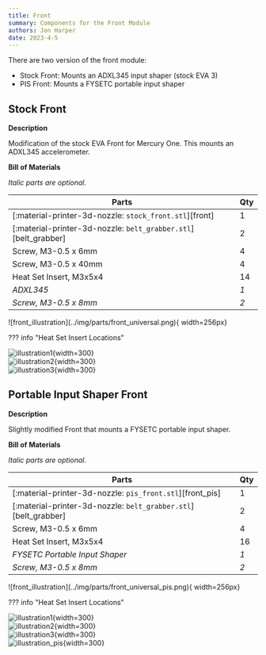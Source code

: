 ```yaml
---
title: Front
summary: Components for the Front Module
authors: Jon Harper
date: 2023-4-5
---
```


There are two version of the front module:

- Stock Front: Mounts an ADXL345 input shaper (stock EVA 3)
- PIS Front: Mounts a FYSETC portable input shaper

## Stock Front

<div markdown class="jh-grid-container jh-grid-2">
<div markdown class="jh-grid-para">

**Description**

Modification of the stock EVA Front for Mercury One. This mounts an ADXL345 accelerometer.

**Bill of Materials**

*Italic parts are optional.*

| Parts     | Qty |
|-----------|-----|
| [:material-printer-3d-nozzle: `stock_front.stl`][front]  | 1 |
| [:material-printer-3d-nozzle: `belt_grabber.stl`][belt_grabber] | 2 |
| Screw, M3-0.5 x 6mm       | 4    |
| Screw, M3-0.5 x 40mm      | 4    |
| Heat Set Insert, M3x5x4   | 14   |
| *ADXL345*                 | *1*  |
| *Screw, M3-0.5 x 8mm*     | *2*  |

</div>
<div markdown class="jh-grid-img">
![front_illustration](../img/parts/front_universal.png){ width=256px}
</div>
</div>

??? info "Heat Set Insert Locations"
    <div markdown class="jh-grid-container jh-grid-3">
    <div markdown class="jh-grid-img">
    ![illustration1](../img/inserts/front1.png){width=300}
    </div>
    <div markdown class="jh-grid-img">
    ![illustration2](../img/inserts/front2.png){width=300}
    </div>
    <div markdown class="jh-grid-img">
    ![illustration3](../img/inserts/front3.png){width=300}
    </div>
    </div>

## Portable Input Shaper Front

<div markdown class="jh-grid-container jh-grid-2">
<div markdown class="jh-grid-para">

**Description**

Slightly modified Front that mounts a FYSETC portable input shaper.

**Bill of Materials**

*Italic parts are optional.*

| Parts     | Qty |
|-----------|-----|
| [:material-printer-3d-nozzle: `pis_front.stl`][front_pis]  | 1 |
| [:material-printer-3d-nozzle: `belt_grabber.stl`][belt_grabber] | 2 |
| Screw, M3-0.5 x 6mm       | 4 |
| Heat Set Insert, M3x5x4   | 16 |
| *FYSETC Portable Input Shaper* | *1* |
| *Screw, M3-0.5 x 8mm*       | *2* |

</div>
<div markdown class="jh-grid-img">
![front_illustration](../img/parts/front_universal_pis.png){ width=256px}
</div>
</div>

??? info "Heat Set Insert Locations"
    <div markdown class="jh-grid-container jh-grid-3">
    <div markdown class="jh-grid-img">
    ![illustration1](../img/inserts/front1.png){width=300}
    </div>
    <div markdown class="jh-grid-img">
    ![illustration2](../img/inserts/front2.png){width=300}
    </div>
    <div markdown class="jh-grid-img">
    ![illustration3](../img/inserts/front3.png){width=300}
    </div>
    <div markdown class="jh-grid-img">
    ![illustration_pis](../img/inserts/front_pis.png){width=300}
    </div>
    </div>